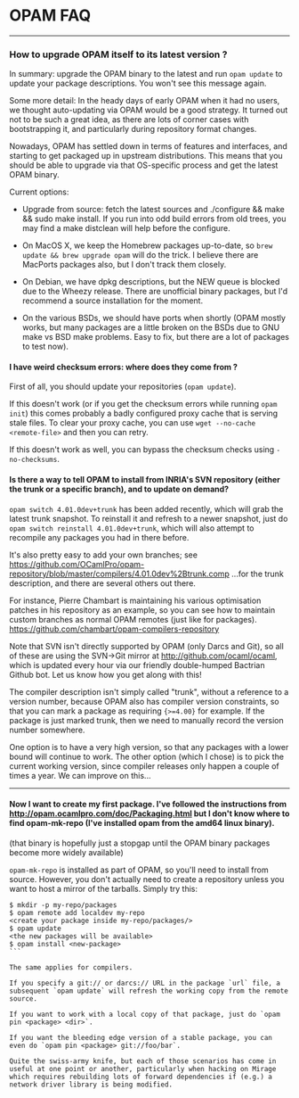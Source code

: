 # OPAM FAQ

***

### How to upgrade OPAM itself to its latest version ?

In summary: upgrade the OPAM binary to the latest and run `opam update` to update your package descriptions. You won't see this message again.

Some more detail: In the heady days of early OPAM when it had no users, we thought auto-updating via OPAM would be a good strategy. It turned out not to be such a great idea, as there are lots of corner cases with bootstrapping it, and particularly during repository format changes.

Nowadays, OPAM has settled down in terms of features and interfaces, and starting to get packaged up in upstream distributions. This means that you should be able to upgrade via that OS-specific process and get the latest OPAM binary.

Current options:

* Upgrade from source: fetch the latest sources and ./configure && make && sudo make install. If you run into odd build errors from old trees, you may find a make distclean will help before the configure.

* On MacOS X, we keep the Homebrew packages up-to-date, so `brew update && brew upgrade opam` will do the trick. I believe there are MacPorts packages also, but I don't track them closely.

* On Debian, we have dpkg descriptions, but the NEW queue is blocked due to the Wheezy release. There are unofficial binary packages, but I'd recommend a source installation for the moment.

* On the various BSDs, we should have ports when shortly (OPAM mostly works, but many packages are a little broken on the BSDs due to GNU make vs BSD make problems. Easy to fix, but there are a lot of packages to test now).


#### I have weird checksum errors: where does they come from ?

First of all, you should update your repositories (`opam update`).

If this doesn't work (or if you get the checksum errors while running `opam init`) this comes probably a badly configured proxy cache that is serving stale files. To clear your proxy cache, you can use `wget --no-cache <remote-file>` and then you can retry.

If this doesn't work as well, you can bypass the checksum checks using `-no-checksums`.

#### Is there a way to tell OPAM to install from INRIA's SVN repository (either the trunk or a specific branch), and to update on demand?

`opam switch 4.01.0dev+trunk` has been added recently, which will grab the latest trunk snapshot.
To reinstall it and refresh to a newer snapshot, just do `opam switch reinstall 4.01.0dev+trunk`, which will also attempt to recompile any packages you had in there before.

It's also pretty easy to add your own branches; see
https://github.com/OCamlPro/opam-repository/blob/master/compilers/4.01.0dev%2Btrunk.comp
...for the trunk description, and there are several others out there.

For instance, Pierre Chambart is maintaining his various optimisation patches in his repository as an example, so you can see how to maintain custom branches as normal OPAM remotes (just like for packages).
https://github.com/chambart/opam-compilers-repository

Note that SVN isn't directly supported by OPAM (only Darcs and Git), so all of these are using the SVN->Git mirror at http://github.com/ocaml/ocaml, which is updated every hour via our friendly double-humped Bactrian Github bot.  Let us know how you get along with this!

The compiler description isn't simply called "trunk", without a reference to a version number, because OPAM also has compiler version constraints, so that you can mark a package as requiring `{>=4.00}` for example.  If the package is just marked trunk, then we need to manually record the version number somewhere.

One option is to have a very high version, so that any packages with a lower bound will continue to work.  The other option (which I chose) is to pick the current working version, since compiler releases only happen a couple of times a year.  We can improve on this...

***

#### Now I want to create my first package.  I've followed the instructions from http://opam.ocamlpro.com/doc/Packaging.html but I don't know where to find opam-mk-repo (I've installed opam from the amd64 linux binary).

(that binary is hopefully just a stopgap until the OPAM binary packages become more widely available)

`opam-mk-repo` is installed as part of OPAM, so you'll need to install from source.  However, you don't actually need to create a repository unless you want to host a mirror of the tarballs. Simply try this:

````
$ mkdir -p my-repo/packages
$ opam remote add localdev my-repo
<create your package inside my-repo/packages/>
$ opam update
<the new packages will be available>
$ opam install <new-package>
```

The same applies for compilers.

If you specify a git:// or darcs:// URL in the package `url` file, a subsequent `opam update` will refresh the working copy from the remote source.

If you want to work with a local copy of that package, just do `opam pin <package> <dir>`.

If you want the bleeding edge version of a stable package, you can even do `opam pin <package> git://foo/bar`.

Quite the swiss-army knife, but each of those scenarios has come in useful at one point or another, particularly when hacking on Mirage which requires rebuilding lots of forward dependencies if (e.g.) a network driver library is being modified.